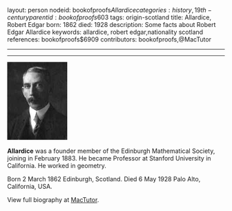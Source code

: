 layout: person
nodeid: bookofproofs$Allardice
categories: history,19th-century
parentid: bookofproofs$603
tags: origin-scotland
title: Allardice, Robert Edgar
born: 1862
died: 1928
description: Some facts about Robert Edgar Allardice
keywords: allardice, robert edgar,nationality scotland
references: bookofproofs$6909
contributors: bookofproofs,@MacTutor

---


---

![Allardice.jpg](https://github.com/bookofproofs/bookofproofs.github.io/blob/main/_sources/_assets/images/portraits/Allardice.jpg?raw=true)

**Allardice** was a founder member of the Edinburgh Mathematical Society, joining in February 1883. He became Professor at Stanford University in California. He worked in geometry.

Born 2 March 1862 Edinburgh, Scotland. Died 6 May 1928 Palo Alto, California, USA.


View full biography at [MacTutor](https://mathshistory.st-andrews.ac.uk/Biographies/Allardice/).